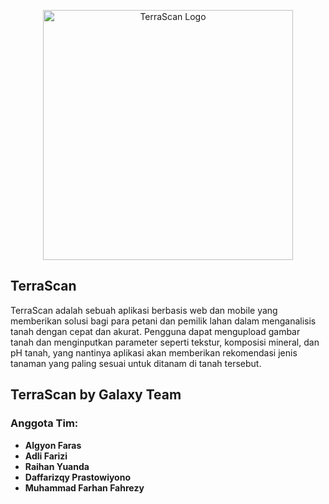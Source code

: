 <p align="center"><a href="https://terrascan.rf.gd" target="_blank"><img src="https://terrascan.rf.gd/assets/images/logo.svg" width="400" alt="TerraScan Logo"></a></p>

## TerraScan

TerraScan adalah sebuah aplikasi berbasis web dan mobile yang memberikan solusi bagi para petani dan pemilik lahan dalam menganalisis tanah dengan cepat dan akurat. Pengguna dapat mengupload gambar tanah dan menginputkan parameter seperti tekstur, komposisi mineral, dan pH tanah, yang nantinya aplikasi akan memberikan rekomendasi jenis tanaman yang paling sesuai untuk ditanam di tanah tersebut.

## TerraScan by Galaxy Team

### Anggota Tim:
- **Algyon Faras**
- **Adli Farizi**
- **Raihan Yuanda**
- **Daffarizqy Prastowiyono**
- **Muhammad Farhan Fahrezy**
